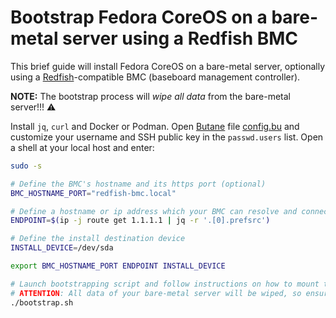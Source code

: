 # Bootstrap Fedora CoreOS on a bare-metal server using a Redfish BMC

This brief guide will install Fedora CoreOS on a bare-metal server, optionally using a [Redfish](
https://en.wikipedia.org/wiki/Redfish_(specification))-compatible BMC (baseboard management controller).

**NOTE:** The bootstrap process will *wipe all data* from the bare-metal server!!! ⚠️

Install `jq`, `curl` and Docker or Podman. Open [Butane](https://coreos.github.io/butane/specs/) file [config.bu](
config.bu) and customize your username and SSH public key in the `passwd.users` list. Open a shell at your local host
and enter:

```sh
sudo -s

# Define the BMC's hostname and its https port (optional)
BMC_HOSTNAME_PORT="redfish-bmc.local"

# Define a hostname or ip address which your BMC can resolve and connect to (optional)
ENDPOINT=$(ip -j route get 1.1.1.1 | jq -r '.[0].prefsrc')

# Define the install destination device
INSTALL_DEVICE=/dev/sda

export BMC_HOSTNAME_PORT ENDPOINT INSTALL_DEVICE

# Launch bootstrapping script and follow instructions on how to mount the CoreOS ISO as virtual media at your BMC
# ATTENTION: All data of your bare-metal server will be wiped, so ensure $BMC_HOSTNAME_PORT is set correctly!
./bootstrap.sh
```
